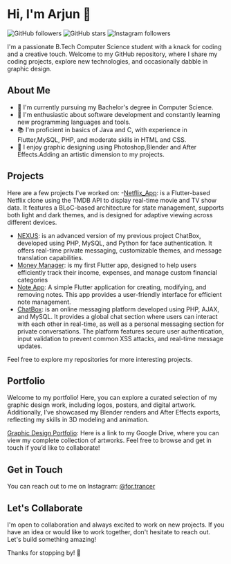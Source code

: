 # Hi, I'm Arjun 👋

![GitHub followers](https://img.shields.io/github/followers/for-trancer?label=Follow&style=social) ![GitHub stars](https://img.shields.io/github/stars/for-trancer?style=social) ![Instagram followers](https://img.shields.io/badge/Instagram-%40for.trancer-blueviolet?style=social&logo=instagram)

I'm a passionate B.Tech Computer Science student with a knack for coding and a creative touch. Welcome to my GitHub repository, where I share my coding projects, explore new technologies, and occasionally dabble in graphic design.

## About Me
- 🔭 I'm currently pursuing my Bachelor's degree in Computer Science.
- 🌱 I'm enthusiastic about software development and constantly learning new programming languages and tools.
- 📚 I'm proficient in basics of Java and C, with experience in Flutter,MySQL, PHP, and moderate skills in HTML and CSS.
- 🎨 I enjoy graphic designing using Photoshop,Blender and After Effects.Adding an artistic dimension to my projects.

## Projects
Here are a few projects I've worked on:
-[Netflix_App](https://github.com/for-trancer/netflix_app): is a Flutter-based Netflix clone using the TMDB API to display real-time movie and TV show data. It features a BLoC-based architecture for state management, supports both light and dark themes, and is designed for adaptive viewing across different devices.
- [NEXUS](https://github.com/for-trancer/NEXUS): is an advanced version of my previous project ChatBox, developed using PHP, MySQL, and Python for face authentication. It offers real-time private messaging, customizable themes, and message translation capabilities.
- [Money Manager](https://github.com/for-trancer/money_manager): is my first Flutter app, designed to help users efficiently track their income, expenses, and manage custom financial categories
- [Note App](https://github.com/for-trancer/note_app): A simple Flutter application for creating, modifying, and removing notes. This app provides a user-friendly interface for efficient note management.
- [ChatBox](https://github.com/for-trancer/ChatBox): is an online messaging platform developed using PHP, AJAX, and MySQL. It provides a global chat section where users can interact with each other in real-time, as well as a personal messaging section for private conversations. The platform features secure user authentication, input validation to prevent common XSS attacks, and real-time message updates.


Feel free to explore my repositories for more interesting projects.

## Portfolio

Welcome to my portfolio! Here, you can explore a curated selection of my graphic design work, including logos, posters, and digital artwork. Additionally, I’ve showcased my Blender renders and After Effects exports, reflecting my skills in 3D modeling and animation.

[Graphic Design Portfolio](https://drive.google.com/drive/folders/1MkX5q7RnxW4DRvFqmpoSOmOpMIo2GTxQ): Here is a link to my Google Drive, where you can view my complete collection of artworks. Feel free to browse and get in touch if you’d like to collaborate!


## Get in Touch
You can reach out to me on Instagram: [@for.trancer](https://www.instagram.com/for.trancer/)

## Let's Collaborate
I'm open to collaboration and always excited to work on new projects. If you have an idea or would like to work together, don't hesitate to reach out. Let's build something amazing!

Thanks for stopping by! 🚀
